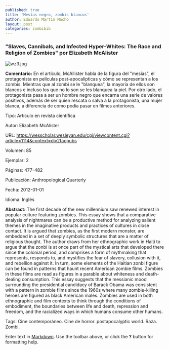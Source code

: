 ```yaml
---
published: true
title: 'Mesías negro, zombis blancos'
author: Eduardo Martín Macho
layout: post
categories: zombibib
---
```


### "Slaves, Cannibals, and Infected Hyper-Whites: The Race and Religion of Zombies" por Elizabeth McAlister

![wz3.jpg]({{site.baseurl}}/_posts/zombis/wz3.jpg)


**Comentario:**
En el artículo, McAllister habla de la figura del "mesías", el protagonista en películas post-apocalipticas y cómo se representan a los zombis. Mientras que al zombi se le "blanquea", la mayoría de ellos son blancos e incluso los que no lo son se les blanquea la piel. Por otro lado, el protagonista pasa a ser un hombre negro que encarna una serie de valores positivos, además de ser quien rescata o salva a la protagonista, una mujer blanca, a diferencia de como podía pasar en filmes anteriores.





Tipo: 	Artículo en revista científica

Autor: 	Elizabeth McAlister

URL: https://wesscholar.wesleyan.edu/cgi/viewcontent.cgi?article=1114&context=div2facpubs

Volumen: 	85

Ejemplar: 	2

Páginas: 	477-482

Publicación: 	Anthropological Quarterly

Fecha: 	2012-01-01

Idioma: Inglés


**Abstract:**
The first decade of the new millennium saw renewed interest in popular culture featuring zombies. This essay shows that a comparative analysis of nightmares can be a productive method for analyzing salient themes in the imaginative products and practices of cultures in close contact. It is argued that zombies, as the first modern monster, are embedded in a set of deeply symbolic structures that are a matter of religious thought. The author draws from her ethnographic work in Haiti to argue that the zonbi is at once part of the mystical arts that developed there since the colonial period, and comprises a form of mythmaking that represents, responds to, and mystifies the fear of slavery, collusion with it, and rebellion against it. In turn, some elements of the Haitian zonbi figure can be found in patterns that haunt recent American zombie films. Zombies in these films are read as figures in a parable about whiteness and death-dealing consumption. This essay suggests that the messianic mood surrounding the presidential candidacy of Barack Obama was consistent with a pattern in zombie films since the 1960s where many zombie-killing heroes are figured as black American males. Zombies are used in both ethnographic and film contexts to think through the conditions of embodiment, the boundaries between life and death, repression and freedom, and the racialized ways in which humans consume other humans.

Tags: Cine contemporáneo. Cine de horror. postapocalyptic world. Raza. Zombi. 

Enter text in [Markdown](http://daringfireball.net/projects/markdown/). Use the toolbar above, or click the **?** button for formatting help.
